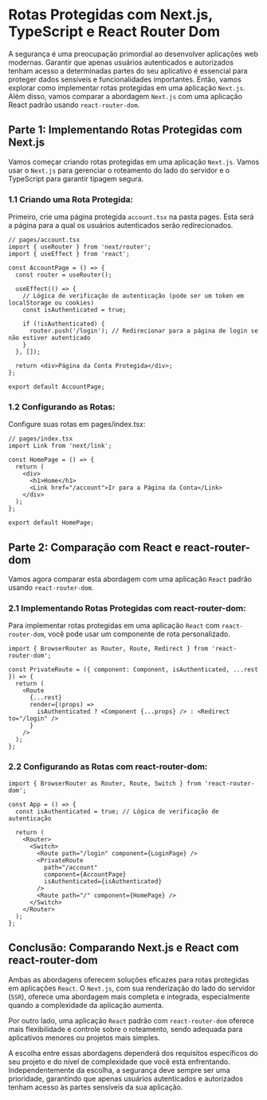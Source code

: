 # Rotas Protegidas com Next.js, TypeScript e React Router Dom

A segurança é uma preocupação primordial ao desenvolver aplicações web modernas. Garantir que apenas usuários autenticados e autorizados tenham acesso a determinadas partes do seu aplicativo é essencial para proteger dados sensíveis e funcionalidades importantes. Então, vamos explorar como implementar rotas protegidas em uma aplicação `Next.js`. Além disso, vamos comparar a abordagem `Next.js` com uma aplicação React padrão usando `react-router-dom`.

## Parte 1: Implementando Rotas Protegidas com Next.js

Vamos começar criando rotas protegidas em uma aplicação `Next.js`. Vamos usar o `Next.js` para gerenciar o roteamento do lado do servidor e o TypeScript para garantir tipagem segura.

### 1.1 Criando uma Rota Protegida:

Primeiro, crie uma página protegida `account.tsx` na pasta pages. Esta será a página para a qual os usuários autenticados serão redirecionados.

```tsx
// pages/account.tsx
import { useRouter } from 'next/router';
import { useEffect } from 'react';

const AccountPage = () => {
  const router = useRouter();

  useEffect(() => {
    // Lógica de verificação de autenticação (pode ser um token em localStorage ou cookies)
    const isAuthenticated = true;

    if (!isAuthenticated) {
      router.push('/login'); // Redirecionar para a página de login se não estiver autenticado
    }
  }, []);

  return <div>Página da Conta Protegida</div>;
};

export default AccountPage;
```

### 1.2 Configurando as Rotas:

Configure suas rotas em pages/index.tsx:

```tsx
// pages/index.tsx
import Link from 'next/link';

const HomePage = () => {
  return (
    <div>
      <h1>Home</h1>
      <Link href="/account">Ir para a Página da Conta</Link>
    </div>
  );
};

export default HomePage;
```

## Parte 2: Comparação com React e react-router-dom

Vamos agora comparar esta abordagem com uma aplicação `React` padrão usando `react-router-dom`.

### 2.1 Implementando Rotas Protegidas com react-router-dom:

Para implementar rotas protegidas em uma aplicação `React` com `react-router-dom`, você pode usar um componente de rota personalizado.

```tsx
import { BrowserRouter as Router, Route, Redirect } from 'react-router-dom';

const PrivateRoute = ({ component: Component, isAuthenticated, ...rest }) => {
  return (
    <Route
      {...rest}
      render={(props) =>
        isAuthenticated ? <Component {...props} /> : <Redirect to="/login" />
      }
    />
  );
};
```

### 2.2 Configurando as Rotas com react-router-dom:

```tsx
import { BrowserRouter as Router, Route, Switch } from 'react-router-dom';

const App = () => {
  const isAuthenticated = true; // Lógica de verificação de autenticação

  return (
    <Router>
      <Switch>
        <Route path="/login" component={LoginPage} />
        <PrivateRoute
          path="/account"
          component={AccountPage}
          isAuthenticated={isAuthenticated}
        />
        <Route path="/" component={HomePage} />
      </Switch>
    </Router>
  );
};
```

## Conclusão: Comparando Next.js e React com react-router-dom

Ambas as abordagens oferecem soluções eficazes para rotas protegidas em aplicações `React`. O `Next.js`, com sua renderização do lado do servidor (`SSR`), oferece uma abordagem mais completa e integrada, especialmente quando a complexidade da aplicação aumenta.

Por outro lado, uma aplicação `React` padrão com `react-router-dom` oferece mais flexibilidade e controle sobre o roteamento, sendo adequada para aplicativos menores ou projetos mais simples.

A escolha entre essas abordagens dependerá dos requisitos específicos do seu projeto e do nível de complexidade que você está enfrentando. Independentemente da escolha, a segurança deve sempre ser uma prioridade, garantindo que apenas usuários autenticados e autorizados tenham acesso às partes sensíveis da sua aplicação.




